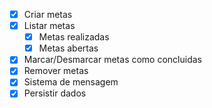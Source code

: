 - [x] Criar metas
- [x] Listar metas
  - [x] Metas realizadas
  - [x] Metas abertas
- [x] Marcar/Desmarcar metas como concluidas
- [x] Remover metas
- [x] Sistema de mensagem
- [x] Persistir dados
